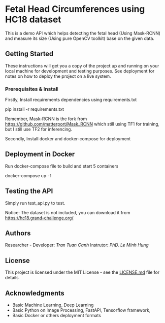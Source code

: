 # Fetal Head Circumferences using HC18 dataset

This is a demo API which helps detecting the fetal head (Using Mask-RCNN) and measure its size (Using pure OpenCV toolkit) base on the given data.

## Getting Started

These instructions will get you a copy of the project up and running on your local machine for development and testing purposes. See deployment for notes on how to deploy the project on a live system.

### Prerequisites & Install

Firstly, Install requirements dependencies using requirements.txt

pip install -r requirements.txt

Remember, Mask-RCNN is the fork from https://github.com/matterport/Mask_RCNN which still using TF1 for training, but I still use TF2 for inferencing.

Secondly, Install docker and docker-compose for deployment

## Deployment in Docker

Run docker-compose file to build and start 5 containers

docker-compose up -f

## Testing the API

Simply run test_api.py to test.

Notice: The dataset is not included, you can download it from https://hc18.grand-challenge.org/


## Authors

Researcher - Developer: *Tran Tuan Canh* 
Instrutor: *PhD. Le Minh Hung*

## License

This project is licensed under the MIT License - see the [LICENSE.md](LICENSE.md) file for details

## Acknowledgments

* Basic Machine Learning, Deep Learning
* Basic Python on Image Processing, FastAPI, Tensorflow framework, 
* Basic Docker or others deployment formats

